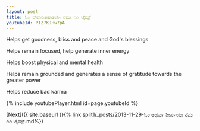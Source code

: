 ```yaml
---
layout: post
title: ಓಂ ದೇವಾಡಿತೀಪಾತಯೇ ನಮಃ ೧೧ ಟೈಮ್ಸ್
youtubeId: PIZ7KJHw7pA
---
```

 
 
Helps get goodness, bliss and peace and God's blessings
 
Helps remain focused, help generate inner energy 
 
Helps boost physical and mental health 
 
Helps remain grounded and generates a sense of gratitude towards the greater power 
 
Helps reduce bad karma
 
 
 
 


{% include youtubePlayer.html id=page.youtubeId %}
 
[Next]({{ site.baseurl }}{% link  split1/_posts/2013-11-29-ಓಂ ಅಥರ್ವ ಶೀರ್ಷಯಃ ನಮಃ ೧೧ ಟೈಮ್ಸ್.md%})
 
